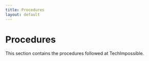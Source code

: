 ```yaml
---
title: Procedures
layout: default
---
```


# Procedures

This section contains the procedures followed at TechImpossible.
